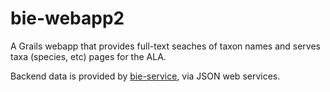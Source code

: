 bie-webapp2
===========

A Grails webapp that provides full-text seaches of taxon names and serves taxa (species, etc) pages for the ALA. 

Backend data is provided by [bie-service](https://github.com/AtlasOfLivingAustralia/bie-service), via JSON web services.
